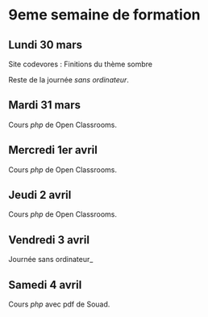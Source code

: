 # 9eme semaine de formation

## Lundi 30 mars

Site codevores :
Finitions du thème sombre

Reste de la journée _sans ordinateur_.

## Mardi 31 mars

Cours _php_ de Open Classrooms.

## Mercredi 1er avril

Cours _php_ de Open Classrooms.

## Jeudi 2 avril

Cours _php_ de Open Classrooms.

## Vendredi 3 avril

Journée sans ordinateur_

## Samedi 4 avril

Cours _php_ avec pdf de Souad.
